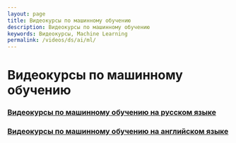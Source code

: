 ```yaml
---
layout: page
title: Видеокурсы по машинному обучению
description: Видеокурсы по машинному обучению
keywords: Видеокурсы, Machine Learning
permalink: /videos/ds/ai/ml/
---
```


# Видеокурсы по машинному обучению

### [Видеокурсы по машинному обучению на русском языке](/videos/ds/ai/ml/ru/)

### [Видеокурсы по машинному обучению на английском языке](/videos/ds/ai/ml/en/)
